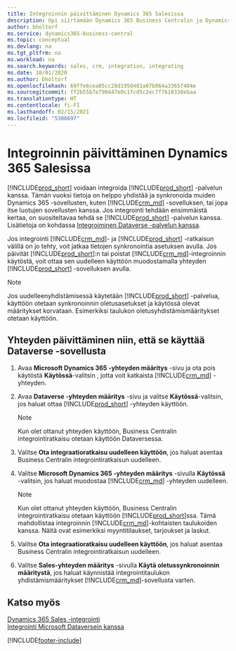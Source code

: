 ```yaml
---
title: Integroinnin päivittäminen Dynamics 365 Salesissa
description: Opi siirtämään Dynamics 365 Business Centralin ja Dynamics 365 Salesin välinen integrointi uusimpaan versioon.
author: bholtorf
ms.service: dynamics365-business-central
ms.topic: conceptual
ms.devlang: na
ms.tgt_pltfrm: na
ms.workload: na
ms.search.keywords: sales, crm, integration, integrating
ms.date: 10/01/2020
ms.author: bholtorf
ms.openlocfilehash: 69ffe6cea05cc28d1950481a07b064a3365f404e
ms.sourcegitcommit: ff2b55b7e790447e0c1fcd5c2ec7f7610338ebaa
ms.translationtype: HT
ms.contentlocale: fi-FI
ms.lasthandoff: 02/15/2021
ms.locfileid: "5386697"
---
```

# <a name="upgrading-an-integration-with-dynamics-365-sales"></a>Integroinnin päivittäminen Dynamics 365 Salesissa
[!INCLUDE[prod_short](includes/prod_short.md)] voidaan integroida [!INCLUDE[prod_short](includes/cds_long_md.md)] -palvelun kanssa. Tämän vuoksi tietoja on helppo yhdistää ja synkronoida muiden Dynamics 365 -sovellusten, kuten [!INCLUDE[crm_md](includes/crm_md.md)] -sovelluksen, tai jopa itse luotujen sovellusten kanssa. Jos integrointi tehdään ensimmäistä kertaa, on suositeltavaa tehdä se [!INCLUDE[prod_short](includes/cds_long_md.md)] -palvelun kanssa. Lisätietoja on kohdassa [Integroiminen Dataverse -palvelun kanssa](admin-common-data-service.md).

Jos integrointi [!INCLUDE[crm_md](includes/crm_md.md)]- ja [!INCLUDE[prod_short](includes/prod_short.md)] -ratkaisun välillä on jo tehty, voit jatkaa tietojen synkronointia asetuksen avulla. Jos päivität [!INCLUDE[prod_short](includes/prod_short.md)]:n tai poistat [!INCLUDE[crm_md](includes/crm_md.md)]-integroinnin käytöstä, voit ottaa sen uudelleen käyttöön muodostamalla yhteyden [!INCLUDE[prod_short](includes/cds_long_md.md)] -sovelluksen avulla. 

> [!NOTE]
> Jos uudelleenyhdistämisessä käytetään [!INCLUDE[prod_short](includes/cds_long_md.md)] -palvelua, käyttöön otetaan synkronoinnin oletusasetukset ja käytössä olevat määritykset korvataan. Esimerkiksi taulukon oletusyhdistämismääritykset otetaan käyttöön.

## <a name="to-upgrade-your-connection-to-use-dataverse"></a>Yhteyden päivittäminen niin, että se käyttää Dataverse -sovellusta
1. Avaa **Microsoft Dynamics 365 -yhteyden määritys** -sivu ja ota pois käytöstä **Käytössä**-valitsin , jotta voit katkaista [!INCLUDE[crm_md](includes/crm_md.md)] -yhteyden.
2. Avaa **Dataverse -yhteyden määritys** -sivu ja valitse **Käytössä**-valitsin, jos haluat ottaa [!INCLUDE[prod_short](includes/cds_long_md.md)] -yhteyden käyttöön.
  
   > [!NOTE]
   > Kun olet ottanut yhteyden käyttöön, Business Centralin integrointiratkaisu otetaan käyttöön Dataversessa.
3. Valitse **Ota integraatioratkaisu uudelleen käyttöön**, jos haluat asentaa Business Centralin integrointiratkaisun uudelleen.
4. Valitse **Microsoft Dynamics 365 -yhteyden määritys** -sivulla **Käytössä** -valitsin, jos haluat muodostaa [!INCLUDE[crm_md](includes/crm_md.md)] -yhteyden uudelleen.
  
   > [!NOTE]
   > Kun olet ottanut yhteyden käyttöön, Business Centralin integrointiratkaisu otetaan käyttöön [!INCLUDE[prod_short](includes/prod_short.md)]ssa. Tämä mahdollistaa integroinnin [!INCLUDE[crm_md](includes/crm_md.md)]-kohtaisten taulukoiden kanssa. Näitä ovat esimerkiksi myyntitilaukset, tarjoukset ja laskut.
5. Valitse **Ota integraatioratkaisu uudelleen käyttöön**, jos haluat asentaa Business Centralin integrointiratkaisun uudelleen.
6. Valitse **Sales-yhteyden määritys** -sivulla **Käytä oletussynkronoinnin määritystä**, jos haluat käynnistää integrointitaulukon yhdistämismääritykset [!INCLUDE[crm_md](includes/crm_md.md)]-sovellusta varten.

## <a name="see-also"></a>Katso myös
[Dynamics 365 Sales -integrointi](admin-prepare-dynamics-365-for-sales-for-integration.md)  
[Integrointi Microsoft Dataversein kanssa](admin-common-data-service.md)


[!INCLUDE[footer-include](includes/footer-banner.md)]